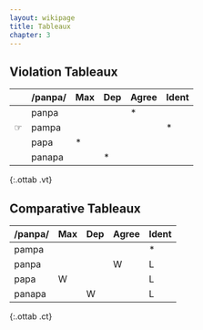 ```yaml
---
layout: wikipage
title: Tableaux
chapter: 3
---
```


## Violation Tableaux

|   | /panpa/   | Max | Dep | Agree | Ident |
|---|-----------|-----|-----|-------|-------|
|   | panpa  |     |     | *     |       |
|&#9758;  | pampa  |     |     |       | *     |
|   | papa   | *   |     |       |       |
|   | panapa |     | *   |       |       |
{:.ottab .vt}

## Comparative Tableaux

| /panpa/   | Max | Dep | Agree | Ident |
|-----------|-----|-----|-------|-------|
| pampa  |     |     |       | *     |
| panpa  |     |     | W     | L      |
| papa   | W   |     |       | L      |
| panapa |     | W   |       | L      |
{:.ottab .ct}
